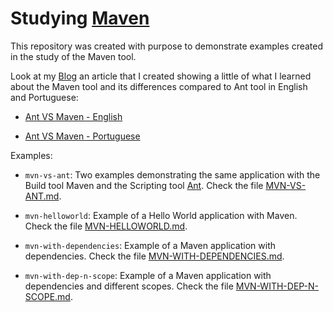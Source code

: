 # Studying [Maven](https://maven.apache.org)

This repository was created with purpose to demonstrate examples created in the study of the Maven tool.

Look at my [Blog](http://coderade.in) an article that I created showing a little of what I learned about the Maven tool and its differences compared to Ant tool in English and Portuguese:

* [Ant VS Maven - English](http://coderade.in/ant-vs-maven)

* [Ant VS Maven - Portuguese](http://br.coderade.in/ant-vs-maven)

Examples:
* `mvn-vs-ant`: Two examples demonstrating the same application with the Build tool Maven and the Scripting tool [Ant](http://ant.apache.org/). Check the file [MVN-VS-ANT.md](mvn-vs-ant/README.md).

* `mvn-helloworld`: Example of a Hello World application with Maven. Check the file [MVN-HELLOWORLD.md](mvn-helloworld/README.md).

* `mvn-with-dependencies`: Example of a Maven application with dependencies. Check the file [MVN-WITH-DEPENDENCIES.md](mvn-with-dependencies/README.md).

* `mvn-with-dep-n-scope`: Example of a Maven application with dependencies and different scopes. Check the file [MVN-WITH-DEP-N-SCOPE.md](mvn-with-dep-n-scope/README.md).
